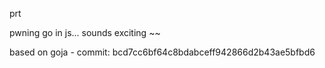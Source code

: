 prt

pwning go in js... sounds exciting ~~

based on goja - commit: bcd7cc6bf64c8bdabceff942866d2b43ae5bfbd6
